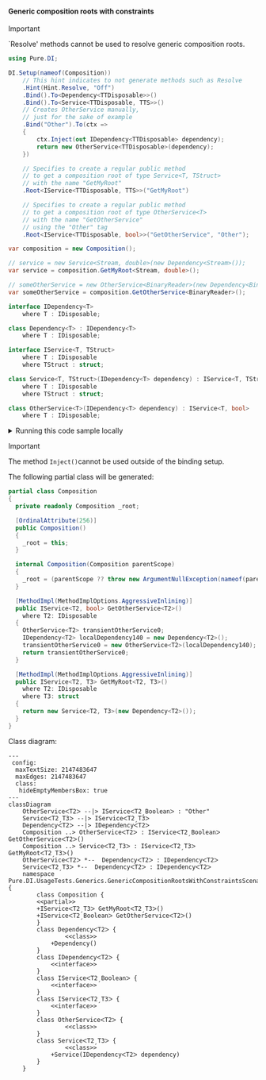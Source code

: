 #### Generic composition roots with constraints

> [!IMPORTANT]
> `Resolve' methods cannot be used to resolve generic composition roots.


```c#
using Pure.DI;

DI.Setup(nameof(Composition))
    // This hint indicates to not generate methods such as Resolve
    .Hint(Hint.Resolve, "Off")
    .Bind().To<Dependency<TTDisposable>>()
    .Bind().To<Service<TTDisposable, TTS>>()
    // Creates OtherService manually,
    // just for the sake of example
    .Bind("Other").To(ctx =>
    {
        ctx.Inject(out IDependency<TTDisposable> dependency);
        return new OtherService<TTDisposable>(dependency);
    })

    // Specifies to create a regular public method
    // to get a composition root of type Service<T, TStruct>
    // with the name "GetMyRoot"
    .Root<IService<TTDisposable, TTS>>("GetMyRoot")

    // Specifies to create a regular public method
    // to get a composition root of type OtherService<T>
    // with the name "GetOtherService"
    // using the "Other" tag
    .Root<IService<TTDisposable, bool>>("GetOtherService", "Other");

var composition = new Composition();

// service = new Service<Stream, double>(new Dependency<Stream>());
var service = composition.GetMyRoot<Stream, double>();

// someOtherService = new OtherService<BinaryReader>(new Dependency<BinaryReader>());
var someOtherService = composition.GetOtherService<BinaryReader>();

interface IDependency<T>
    where T : IDisposable;

class Dependency<T> : IDependency<T>
    where T : IDisposable;

interface IService<T, TStruct>
    where T : IDisposable
    where TStruct : struct;

class Service<T, TStruct>(IDependency<T> dependency) : IService<T, TStruct>
    where T : IDisposable
    where TStruct : struct;

class OtherService<T>(IDependency<T> dependency) : IService<T, bool>
    where T : IDisposable;
```

<details>
<summary>Running this code sample locally</summary>

- Make sure you have the [.NET SDK 9.0](https://dotnet.microsoft.com/en-us/download/dotnet/9.0) or later is installed
```bash
dotnet --list-sdk
```
- Create a net9.0 (or later) console application
```bash
dotnet new console -n Sample
```
- Add reference to NuGet package
  - [Pure.DI](https://www.nuget.org/packages/Pure.DI)
```bash
dotnet add package Pure.DI
```
- Copy the example code into the _Program.cs_ file

You are ready to run the example 🚀
```bash
dotnet run
```

</details>

> [!IMPORTANT]
> The method `Inject()`cannot be used outside of the binding setup.

The following partial class will be generated:

```c#
partial class Composition
{
  private readonly Composition _root;

  [OrdinalAttribute(256)]
  public Composition()
  {
    _root = this;
  }

  internal Composition(Composition parentScope)
  {
    _root = (parentScope ?? throw new ArgumentNullException(nameof(parentScope)))._root;
  }

  [MethodImpl(MethodImplOptions.AggressiveInlining)]
  public IService<T2, bool> GetOtherService<T2>()
    where T2: IDisposable
  {
    OtherService<T2> transientOtherService0;
    IDependency<T2> localDependency140 = new Dependency<T2>();
    transientOtherService0 = new OtherService<T2>(localDependency140);
    return transientOtherService0;
  }

  [MethodImpl(MethodImplOptions.AggressiveInlining)]
  public IService<T2, T3> GetMyRoot<T2, T3>()
    where T2: IDisposable
    where T3: struct
  {
    return new Service<T2, T3>(new Dependency<T2>());
  }
}
```

Class diagram:

```mermaid
---
 config:
  maxTextSize: 2147483647
  maxEdges: 2147483647
  class:
   hideEmptyMembersBox: true
---
classDiagram
	OtherServiceᐸT2ᐳ --|> IServiceᐸT2ˏBooleanᐳ : "Other" 
	ServiceᐸT2ˏT3ᐳ --|> IServiceᐸT2ˏT3ᐳ
	DependencyᐸT2ᐳ --|> IDependencyᐸT2ᐳ
	Composition ..> OtherServiceᐸT2ᐳ : IServiceᐸT2ˏBooleanᐳ GetOtherServiceᐸT2ᐳ()
	Composition ..> ServiceᐸT2ˏT3ᐳ : IServiceᐸT2ˏT3ᐳ GetMyRootᐸT2ˏT3ᐳ()
	OtherServiceᐸT2ᐳ *--  DependencyᐸT2ᐳ : IDependencyᐸT2ᐳ
	ServiceᐸT2ˏT3ᐳ *--  DependencyᐸT2ᐳ : IDependencyᐸT2ᐳ
	namespace Pure.DI.UsageTests.Generics.GenericCompositionRootsWithConstraintsScenario {
		class Composition {
		<<partial>>
		+IServiceᐸT2ˏT3ᐳ GetMyRootᐸT2ˏT3ᐳ()
		+IServiceᐸT2ˏBooleanᐳ GetOtherServiceᐸT2ᐳ()
		}
		class DependencyᐸT2ᐳ {
				<<class>>
			+Dependency()
		}
		class IDependencyᐸT2ᐳ {
			<<interface>>
		}
		class IServiceᐸT2ˏBooleanᐳ {
			<<interface>>
		}
		class IServiceᐸT2ˏT3ᐳ {
			<<interface>>
		}
		class OtherServiceᐸT2ᐳ {
				<<class>>
		}
		class ServiceᐸT2ˏT3ᐳ {
				<<class>>
			+Service(IDependencyᐸT2ᐳ dependency)
		}
	}
```

